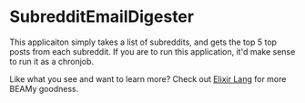 SubredditEmailDigester
======================

This applicaiton simply takes a list of subreddits, and gets the top 5 top posts from each subreddit.
If you are to run this application, it'd make sense to run it as a chronjob.

Like what you see and want to learn more? Check out [Elixir Lang](http://elixir-lang.org) for more BEAMy goodness.

